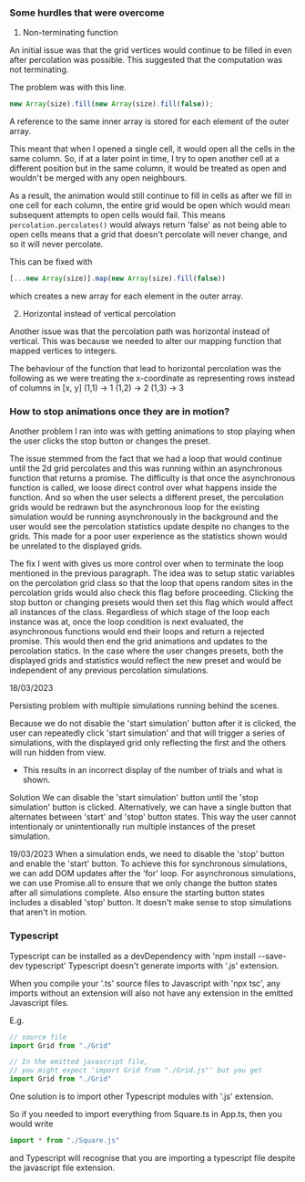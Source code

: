### Some hurdles that were overcome 

1. Non-terminating function

An initial issue was that the grid vertices would continue to be filled in even after percolation was possible. This suggested that the computation was not terminating. 

The problem was with this line.

```javascript
new Array(size).fill(new Array(size).fill(false)); 
```

A reference to the same inner array is stored for each element of the outer array. 

This meant that when I opened a single cell, it would open all the cells in the same column. So, if at a later point in time, I try to open another cell at a different position but in the same column, it would be treated as open and wouldn't be merged with any open neighbours. 

As a result, the animation would still continue to fill in cells as after we fill in one cell for each column, the entire grid would be open which would mean subsequent attempts to open cells would fail. 
This means `percolation.percolates()` would always return 'false' as not being able to open cells means that a grid that doesn't percolate will never change, and so it will never percolate. 

This can be fixed with 

```javascript
[...new Array(size)].map(new Array(size).fill(false)) 
```

which creates a new array for each element in the outer array.

2. Horizontal instead of vertical percolation

Another issue was that the percolation path was horizontal instead of vertical. 
This was because we needed to alter our mapping function that mapped vertices to integers. 

The behaviour of the function that lead to horizontal percolation was the following as we were treating the x-coordinate as representing rows instead of columns in [x, y]
(1,1) -> 1 
(1,2) -> 2
(1,3) -> 3 


### How to stop animations once they are in motion? 

Another problem I ran into was with getting animations to stop playing when the user clicks the stop button or changes the preset.

The issue stemmed from the fact that we had a loop that would continue until the 2d grid percolates and this was running within an asynchronous function that returns a promise. The difficulty is that once the asynchronous function is called, we loose direct control over what happens inside the function. And so when the user selects a different preset, the percolation grids would be redrawn but the asynchronous loop for the existing simulation would be running asynchronously in the background and the user would see the percolation statistics update despite no changes to the grids. This made for a poor user experience as the statistics shown would be unrelated to the displayed grids.

The fix I went with gives us more control over when to terminate the loop mentioned in the previous paragraph. The idea was to setup static variables on the percolation grid class so that the loop that opens random sites in the percolation grids would also check this flag before proceeding. Clicking the stop button or changing presets would then set this flag which would affect all instances of the class. Regardless of which stage of the loop each instance was at, once the loop condition is next evaluated, the asynchronous functions would end their loops and return a rejected promise. This would then end the grid animations and updates to the percolation statics. In the case where the user changes presets, both the displayed grids and statistics would reflect the new preset and would be independent of any previous percolation simulations.

18/03/2023 

Persisting problem with multiple simulations running behind the scenes. 

Because we do not disable the 'start simulation' button after it is clicked, the user can repeatedly click 'start simulation' and that will trigger a series of simulations, with the displayed grid only reflecting the first and the others will run hidden from view.
- This results in an incorrect display of the number of trials and what is shown.

Solution 
We can disable the 'start simulation' button until the 'stop simulation' button is clicked. 
Alternatively, we can have a single button that alternates between 'start' and 'stop' button states. 
This way the user cannot intentionaly or unintentionally run multiple instances of the preset simulation.

19/03/2023
When a simulation ends, we need to disable the 'stop' button and enable the 'start' button.
To achieve this for synchronous simulations, we can add DOM updates after the 'for' loop. 
For asynchronous simulations, we can use Promise.all to ensure that we only change the button states after all simulations complete.
Also ensure the starting button states includes a disabled 'stop' button. It doesn't make sense to stop simulations that aren't in motion.

### Typescript 

Typescript can be installed as a devDependency with 'npm install --save-dev typescript'
Typescript doesn't generate imports with '.js' extension. 

When you compile your '.ts' source files to Javascript with 'npx tsc', any imports without an extension will also not have any extension in the emitted Javascript files. 

E.g. 

```typescript 
// source file
import Grid from "./Grid" 

// In the emitted javascript file,
// you might expect 'import Grid from "./Grid.js"' but you get
import Grid from "./Grid"

```

One solution is to import other Typescript modules with '.js' extension. 

So if you needed to import everything from Square.ts in App.ts, then you would write 

```typescript 
import * from "./Square.js"
``` 

and Typescript will recognise that you are importing a typescript file despite the javascript file extension. 


 

